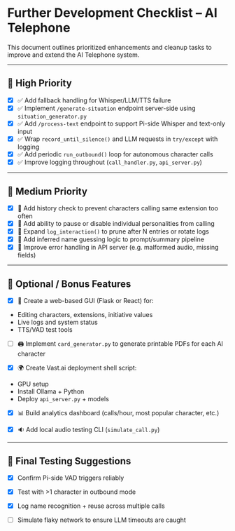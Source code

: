 # Further Development Checklist – AI Telephone

This document outlines prioritized enhancements and cleanup tasks to improve and extend the AI Telephone system.

---

## 🥇 High Priority

- [x] ✅ Add fallback handling for Whisper/LLM/TTS failure
- [x] ✅ Implement `/generate-situation` endpoint server-side using `situation_generator.py`
- [x] ✅ Add `/process-text` endpoint to support Pi-side Whisper and text-only input
- [x] ✅ Wrap `record_until_silence()` and LLM requests in `try/except` with logging
- [x] ✅ Add periodic `run_outbound()` loop for autonomous character calls
- [x] ✅ Improve logging throughout (`call_handler.py`, `api_server.py`)

---

## 🥈 Medium Priority

- [x] 🔄 Add history check to prevent characters calling same extension too often
- [x] 🔄 Add ability to pause or disable individual personalities from calling
- [x] 🔄 Expand `log_interaction()` to prune after N entries or rotate logs
- [x] 🔄 Add inferred name guessing logic to prompt/summary pipeline
- [x] 🔄 Improve error handling in API server (e.g. malformed audio, missing fields)

---

## 🥉 Optional / Bonus Features

 - [x] 🧩 Create a web-based GUI (Flask or React) for:
  - Editing characters, extensions, initiative values
  - Live logs and system status
  - TTS/VAD test tools

- [ ] 🖨️ Implement `card_generator.py` to generate printable PDFs for each AI character

 - [x] 🌍 Create Vast.ai deployment shell script:
  - GPU setup
  - Install Ollama + Python
  - Deploy `api_server.py` + models

- [x] 📊 Build analytics dashboard (calls/hour, most popular character, etc.)

- [x] 🔉 Add local audio testing CLI (`simulate_call.py`)

---

## 🧪 Final Testing Suggestions

 - [x] Confirm Pi-side VAD triggers reliably
 - [x] Test with >1 character in outbound mode
 - [x] Log name recognition + reuse across multiple calls
- [ ] Simulate flaky network to ensure LLM timeouts are caught

